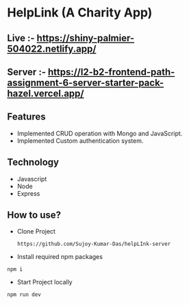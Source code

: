 # HelpLink (A Charity App)

## Live :- https://shiny-palmier-504022.netlify.app/

## Server :- https://l2-b2-frontend-path-assignment-6-server-starter-pack-hazel.vercel.app/

## Features

- Implemented CRUD operation with Mongo and JavaScript.
- Implemented Custom authentication system.

## Technology

- Javascript
- Node
- Express

## How to use?

- Clone Project
  ```
  https://github.com/Sujoy-Kumar-Das/helpLInk-server
  ```
- Install required npm packages

```
npm i

```

- Start Project locally

```
npm run dev

```
